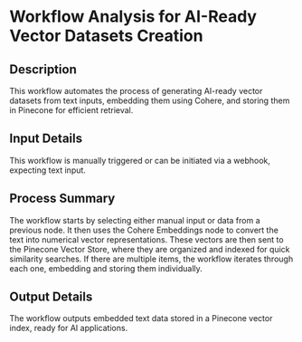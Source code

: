# Workflow Analysis for AI-Ready Vector Datasets Creation

## Description
This workflow automates the process of generating AI-ready vector datasets from text inputs, embedding them using Cohere, and storing them in Pinecone for efficient retrieval.

## Input Details
This workflow is manually triggered or can be initiated via a webhook, expecting text input.

## Process Summary
The workflow starts by selecting either manual input or data from a previous node. It then uses the Cohere Embeddings node to convert the text into numerical vector representations. These vectors are then sent to the Pinecone Vector Store, where they are organized and indexed for quick similarity searches. If there are multiple items, the workflow iterates through each one, embedding and storing them individually.

## Output Details
The workflow outputs embedded text data stored in a Pinecone vector index, ready for AI applications.
